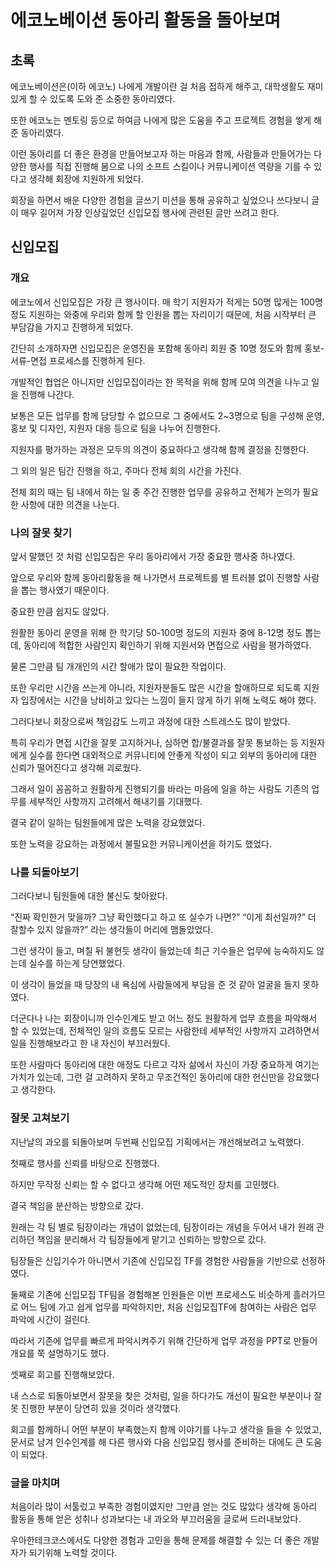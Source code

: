 # 에코노베이션 동아리 활동을 돌아보며

## 초록

에코노베이션은(이하 에코노) 나에게 개발이란 걸 처음 접하게 해주고, 대학생활도 재미있게 할 수 있도록 도와 준 소중한 동아리였다.

또한 에코노는 멘토링 등으로 하여금 나에게 많은 도움을 주고 프로젝트 경험을 쌓게 해준 동아리였다.

이런 동아리를 더 좋은 환경을 만들어보고자 하는 마음과 함께, 사람들과 만들어가는 다양한 행사를 직접 진행해 봄으로 나의 소프트 스킬이나 커뮤니케이션 역량을 기를 수 있다고 생각해 회장에 지원하게 되었다.

회장을 하면서 배운 다양한 경험을 글쓰기 미션을 통해 공유하고 싶었으나 쓰다보니 글이 매우 길어져 가장 인상깊었던 신입모집 행사에 관련된 글만 쓰려고 한다.

## 신입모집

### 개요

에코노에서 신입모집은 가장 큰 행사이다. 매 학기 지원자가 적게는 50명 많게는 100명 정도 지원하는 와중에 우리와 함께 할 인원을 뽑는 자리이기 때문에, 처음 시작부터 큰 부담감을 가지고 진행하게 되었다.

간단히 소개하자면 신입모집은 운영진을 포함해 동아리 회원 중 10명 정도와 함께 홍보-서류-면접 프로세스를 진행하게 된다.

개발적인 협업은 아니지만 신입모집이라는 한 목적을 위해 함께 모여 의견을 나누고 일을 진행해 나간다.

보통은 모든 업무를 함께 담당할 수 없으므로 그 중에서도 2~3명으로 팀을 구성해 운영, 홍보 및 디자인, 지원자 대응 등으로 팀을 나누어 진행한다.

지원자를 평가하는 과정은 모두의 의견이 중요하다고 생각해 함께 결정을 진행한다.

그 외의 일은 팀간 진행을 하고, 주마다 전체 회의 시간을 가진다.

전체 회의 때는 팀 내에서 하는 일 중 주간 진행한 업무를 공유하고 전체가 논의가 필요한 사항에 대한 의견을 나눈다.

### 나의 잘못 찾기

앞서 말했던 것 처럼 신입모집은 우리 동아리에서 가장 중요한 행사중 하나였다.

앞으로 우리와 함께 동아리활동을 해 나가면서 프로젝트를 별 트러블 없이 진행할 사람을 뽑는 행사였기 때문이다.

중요한 만큼 쉽지도 않았다.

원활한 동아리 운영을 위해 한 학기당 50-100명 정도의 지원자 중에 8-12명 정도 뽑는데, 동아리에 적합한 사람인지 확인하기 위해 지원서와 면접으로 사람을 평가하였다.

물론 그만큼 팀 개개인의 시간 할애가 많이 필요한 작업이다.

또한 우리만 시간을 쓰는게 아니라, 지원자분들도 많은 시간을 할애하므로 되도록 지원자 입장에서는 시간을 낭비하고 있다는 느낌이 들지 않게 하기 위해 노력도 해야 했다.

그러다보니 회장으로써 책임감도 느끼고 과정에 대한 스트레스도 많이 받았다.

특히 우리가 면접 시간을 잘못 고지하거나, 심하면 합/불결과를 잘못 통보하는 등 지원자에게 실수를 한다면 대외적으로 커뮤니티에 안좋게 작성이 되고 외부의 동아리에 대한 신뢰가 떨어진다고 생각해 괴로웠다.

그래서 일이 꼼꼼하고 원활하게 진행되기를 바라는 마음에 일을 하는 사람도 기존의 업무를 세부적인 사항까지 고려해서 해내기를 기대했다.

결국 같이 일하는 팀원들에게 많은 노력을 강요했었다.

또한 노력을 강요하는 과정에서 불필요한 커뮤니케이션을 하기도 했었다.

### 나를 되돌아보기

그러다보니 팀원들에 대한 불신도 찾아왔다.

“진짜 확인한거 맞을까? 그냥 확인했다고 하고 또 실수가 나면?” “이게 최선일까?” 더 잘할수 있지 않을까?” 라는 생각들이 머리에 맴돌았었다.

그런 생각이 들고, 며칠 뒤 불현듯 생각이 들었는데 최근 기수들은 업무에 능숙하지도 않는데 실수를 하는게 당연했었다.

이 생각이 들었을 때 당장의 내 욕심에 사람들에게 부담을 준 것 같아 얼굴을 들지 못하였다.

더군다나 나는 회장이니까 인수인계도 받고 어느 정도 원활하게 업무 흐름을 파악해서 할 수 있었는데, 전체적인 일의 흐름도 모르는 사람한테 세부적인 사항까지 고려하면서 일을 진행해보라고 한 내 자신이 부끄러웠다.

또한 사람마다 동아리에 대한 애정도 다르고 각자 삶에서 자신이 가장 중요하게 여기는 가치가 있는데, 그런 걸 고려하지 못하고 무조건적인 동아리에 대한 헌신만을 강요했다고 생각한다.

### 잘못 고쳐보기

지난날의 과오를 되돌아보며 두번째 신입모집 기획에서는 개선해보려고 노력했다.

첫째로 행사를 신뢰를 바탕으로 진행했다.

하지만 무작정 신뢰는 할 수 없다고 생각해 어떤 제도적인 장치를 고민했다.

결국 책임을 분산하는 방향으로 갔다.

원래는 각 팀 별로 팀장이라는 개념이 없었는데, 팀장이라는 개념을 두어서 내가 원래 관리하던 책임을 분리해서 각 팀장들에게 맡기고 신뢰하는 방향으로 갔다.

팀장들은 신입기수가 아니면서 기존에 신입모집 TF를 경험한 사람들을 기반으로 선정하였다.

둘째로 기존에 신입모집 TF팀을 경험해본 인원들은 이번 프로세스도 비슷하게 흘러가므로 어느 팀에 가고 쉽게 업무를 파악하지만, 처음 신입모집TF에 참여하는 사람은 업무 파악에 시간이 걸린다.

따라서 기존에 업무를 빠르게 파악시켜주기 위해 간단하게 업무 과정을 PPT로 만들어 개요를 쭉 설명하기도 했다.

셋째로 회고를 진행해보았다.

내 스스로 되돌아보면서 잘못을 찾은 것처럼, 일을 하다가도 개선이 필요한 부분이나 잘못 진행한 부분이 당연히 있을 것이라 생각했다.

회고를 함께하니 어떤 부분이 부족했는지 함께 이야기를 나누고 생각을 들을 수 있었고, 문서로 남겨 인수인계를 해 다른 행사와 다음 신입모집 행사를 준비하는 대에도 큰 도움이 되었다.

### 글을 마치며

처음이라 많이 서툴렀고 부족한 경험이였지만 그만큼 얻는 것도 많았다 생각해 동아리 활동을 통해 얻은 성취나 성과보다는 내 과오와 부끄러움을 글로써 드러내보았다.

우아한테크코스에서도 다양한 경험과 고민을 통해 문제를 해결할 수 있는 더 좋은 개발자가 되기위해 노력할 것이다.
